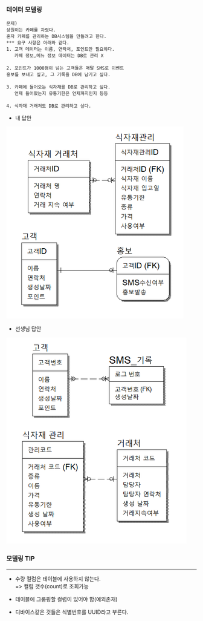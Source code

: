 ### 데이터 모델링
```
문제)  
상원이는 카페를 차렸다.
혼자 카페를 관리하는 DB시스템을 만들려고 한다.
*** 요구 사항은 아래와 같다.
1. 고객 데이터는 이름, 연락처, 포인트만 필요하다.
   카페 정보,메뉴 정보 데이터는 DB로 관리 X

2. 포인트가 1000점이 넘는 고객들은 매달 SMS로 이벤트
홍보를 보내고 싶고, 그 기록을 DB에 남기고 싶다.

3. 카페에 들어오는 식자재를 DB로 관리하고 싶다.
   언제 들어왔는지 유통기한은 언제까지인지 등등

4. 식자재 거래처도 DB로 관리하고 싶다.
```
- 내 답안

![카페데이터에대한내답안](/SQL/데이터모델링/카페데이터에_대한_내답안.PNG)

- 선생님 답안

![카페데이터에대한선생님답안](/SQL/데이터모델링/카페데이터에_대한_선생님답안.PNG)

### 모델링 TIP
---
- 수량 컬럼은 테이블에 사용하지 않는다.  
=> 컬럼 갯수(count)로 조회가능

- 테이블에 그룹핑할 컬럼이 있어야 함(예외존재)

- 디바이스같은 것들은 식별번호를 UUID라고 부른다.